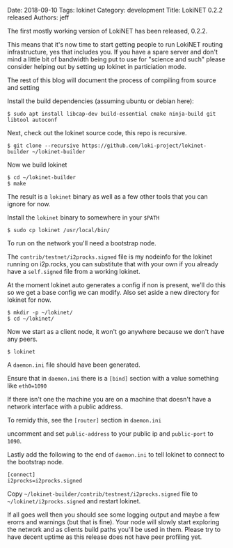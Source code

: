 Date: 2018-09-10
Tags: lokinet
Category: development
Title: LokiNET 0.2.2 released
Authors: jeff
 
The first mostly working version of LokiNET has been released, 0.2.2.

This means that it's now time to start getting people to run LokiNET routing infrastructure, yes 
that includes you. If you have a spare server and don't mind a little bit of bandwidth being
put to use for "science and such" please consider helping out by setting up lokinet in particiation mode.

The rest of this blog will document the process of compiling from source and setting


Install the build dependencies (assuming ubuntu or debian here):

    $ sudo apt install libcap-dev build-essential cmake ninja-build git libtool autoconf
        
    
Next, check out the lokinet source code, this repo is recursive.

    $ git clone --recursive https://github.com/loki-project/lokinet-builder ~/lokinet-builder
         
Now we build lokinet

    $ cd ~/lokinet-builder
    $ make

The result is a `lokinet` binary as well as a few other tools that you can ignore for now.

Install the `lokinet` binary to somewhere in your `$PATH`

    $ sudo cp lokinet /usr/local/bin/

To run on the network you'll need a bootstrap node.

The `contrib/testnet/i2procks.signed` file is my nodeinfo for the lokinet running on i2p.rocks, you can substitute that with
your own if you already have a `self.signed` file from a working lokinet.

At the moment lokinet auto generates a config if non is present, we'll do this so we get a base config we can modify.
Also set aside a new directory for lokinet for now.

    $ mkdir -p ~/lokinet/
    $ cd ~/lokinet/
    
Now we start as a client node, it won't go anywhere because we don't have any peers.

    $ lokinet

A `daemon.ini` file should have been generated.

Ensure that in `daemon.ini` there is a `[bind]` section with a value something like `eth0=1090`

If there isn't one the machine you are on a machine that doesn't have a network interface with a public address.

To remidy this, see the `[router]` section in `daemon.ini`

uncomment and set `public-address` to your public ip and `public-port` to `1090`.


Lastly add the following to the end of `daemon.ini` to tell lokinet to connect to the bootstrap node.

    [connect]
    i2procks=i2procks.signed
  
Copy `~/lokinet-builder/contrib/testnest/i2procks.signed` file to `~/lokinet/i2procks.signed` and restart lokinet.

If all goes well then you should see some logging output and maybe a few erorrs and warnings (but that is fine).
Your node will slowly start exploring the network and as clients build paths you'll be used in them. Please try 
to have decent uptime as this release does not have peer profiling yet.
